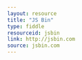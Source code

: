 ```yaml
---
layout: resource
title: "JS Bin"
type: fiddle
resourceid: jsbin
link: http://jsbin.com
source: jsbin.com
---
```


